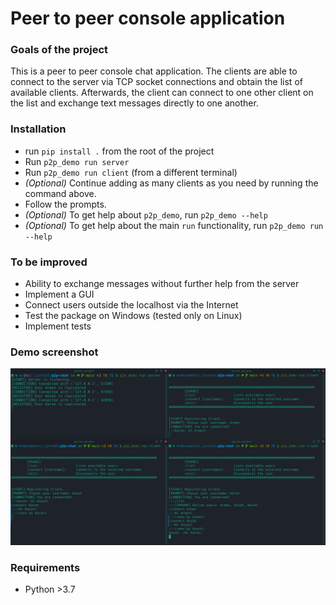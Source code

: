 # Peer to peer console application

### Goals of the project

This is a peer to peer console chat application. The clients are able to connect to the server via TCP socket
connections and  obtain the list of available clients. Afterwards, the client can connect to one other client 
on the list and exchange text messages directly to one another.

### Installation
- run `pip install .` from the root of the project
- Run `p2p_demo run server`
- Run `p2p_demo run client` (from a different terminal)
- _(Optional)_ Continue adding as many clients as you need by running the command above.
- Follow the prompts.
- _(Optional)_ To get help about `p2p_demo`, run `p2p_demo --help`
- _(Optional)_ To get help about the main `run` functionality, run `p2p_demo run --help`

### To be improved
- Ability to exchange messages without further help from the server
- Implement a GUI
- Connect users outside the localhost via the Internet
- Test the package on Windows (tested only on Linux)
- Implement tests

### Demo screenshot
![ScreenShot](./screenshots/ss_0.png)

### Requirements
- Python >3.7
